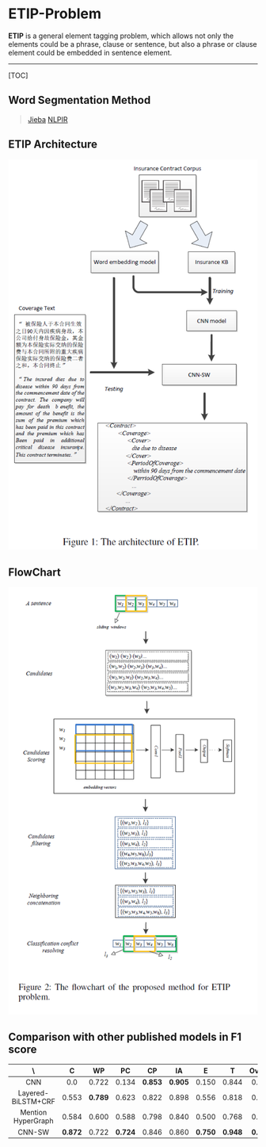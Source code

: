 # ETIP-Problem

**ETIP** is a general element tagging problem, which allows not only the elements could be a phrase, clause or sentence, but also a phrase or clause element could be embedded in sentence element.

-------------------

[TOC]

## Word Segmentation Method

> [Jieba](https://github.com/fxsjy/jieba)
> [NLPIR](https://github.com/NLPIR-team/NLPIR)

## ETIP Architecture
![Alt text](https://github.com/ETIP-team/ETIP-Project/raw/master/md_imgs/ETIP_architecture.png)



## FlowChart
![Alt text](https://github.com/ETIP-team/ETIP-Project/raw/master/md_imgs/flowchart.png)

## Comparison with other published models in F1 score
| \                 |  C  |  WP | PC  |CP   |IA   |E    |T    |Overall|
| :---------------: |:---:|:---:|:---:|:---:|:---:|:---:|:---:|:-----:|
| CNN               |0.0      |0.722    |0.134    |**0.853**|**0.905**|0.150    |0.844    |0.767
| Layered-BiLSTM+CRF|0.553    |**0.789**|0.623    |0.822    |0.898    |0.556    |0.818    |0.792
| Mention HyperGraph|0.584    |0.600    |0.588    |0.798    |0.840    |0.500    |0.768    |0.761
| CNN-SW            |**0.872**|0.722    |**0.724**|0.846    |0.860    |**0.750**|**0.948**|**0.855**
